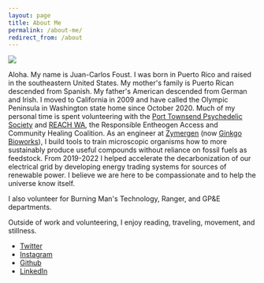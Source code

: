 ```yaml
---
layout: page
title: About Me
permalink: /about-me/
redirect_from: /about
---
```


<img src="https://f001.backblazeb2.com/file/fototropik/albums/ruston/ruston-3.jpg">

Aloha. My name is Juan-Carlos Foust. I was born in Puerto Rico and raised in the southeastern United States. My mother's family is Puerto Rican descended from Spanish. My father's American descended from German and Irish. I moved to California in 2009 and have called the Olympic Peninsula in Washington state home since October 2020. Much of my personal time is spent volunteering with the [Port Townsend Psychedelic Society][ptps] and [REACH WA](https://reachwa.org), the Responsible Entheogen Access and Community Healing Coalition. As an engineer at [Zymergen] (now [Ginkgo Bioworks][ginkgo]), I build tools to train microscopic organisms how to more sustainably produce useful compounds without reliance on fossil fuels as feedstock. From 2019-2022 I helped accelerate the decarbonization of our electrical grid by developing energy trading systems for sources of renewable power. I believe we are here to be compassionate and to help the universe know itself.

I also volunteer for Burning Man's Technology, Ranger, and GP&E departments.

Outside of work and volunteering, I enjoy reading, traveling, movement, and stillness.

- [Twitter](https://twitter.com/kharmabum)
- [Instagram](https://instagram.com/kharmabum)
- [Github](https://github.com/kharmabum)
- [LinkedIn](https://www.linkedin.com/in/foustjc/)


[ptps]: https://www.porttownsendpsychedelicsociety.org
[ginkgo]: https://www.ginkgobioworks.com
[Zymergen]: https://www.zymergen.com
